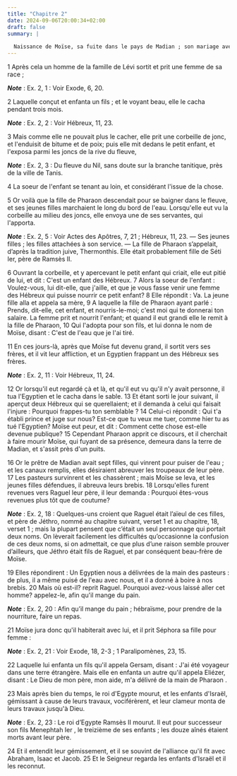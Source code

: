 ```yaml
---
title: "Chapitre 2"
date: 2024-09-06T20:00:34+02:00
draft: false
summary: |
  
  Naissance de Moïse, sa fuite dans le pays de Madian ; son mariage avec Séphora.
---
```



1 Après cela un homme de la famille de Lévi sortit et prit une femme de sa race ;

***Note*** :  Ex. 2, 1 : Voir Exode, 6, 20.

2 Laquelle conçut et enfanta un fils ; et le voyant beau, elle le cacha pendant trois mois.

***Note*** :  Ex. 2, 2 : Voir Hébreux, 11, 23.

3 Mais comme elle ne pouvait plus le cacher, elle prit une corbeille de jonc, et l'enduisit de bitume et de poix; puis elle mit dedans le petit enfant, et l'exposa parmi les joncs de la rive du fleuve,

***Note*** :  Ex. 2, 3 : Du fleuve du Nil, sans doute sur la branche tanitique, près de la ville de Tanis.

4 La soeur de l'enfant se tenant au loin, et considérant l'issue de la chose.


5 Or voilà que la fille de Pharaon descendait pour se baigner dans le fleuve, et ses jeunes filles marchaient le long du bord de l'eau. Lorsqu'elle eut vu la corbeille au milieu des joncs, elle envoya une de ses servantes, qui l'apporta.

***Note*** :  Ex. 2, 5 : Voir Actes des Apôtres, 7, 21 ; Hébreux, 11, 23. ― Ses jeunes filles ; les filles attachées à son service. ― La fille de Pharaon s’appelait, d’après la tradition juive, Thermonthis. Elle était probablement fille de Séti Ier, père de Ramsès II.

6 Ouvrant la corbeille, et y apercevant le petit enfant qui criait, elle eut pitié de lui, et dit : C'est un enfant des Hébreux. 7 Alors la soeur de l'enfant : Voulez-vous, lui dit-elle, que j'aille, et que je vous fasse venir une femme des Hébreux qui puisse nourrir ce petit enfant? 8 Elle répondit : Va. La jeune fille alla et appela sa mère, 9 A laquelle la fille de Pharaon ayant parlé : Prends, dit-elle, cet enfant, et nourris-le-moi; c'est moi qui te donnerai ton salaire. La femme prit et nourrit l'enfant; et quand il eut grandi elle le remit à la fille de Pharaon, 10 Qui l'adopta pour son fils, et lui donna le nom de Moïse, disant : C'est de l'eau que je l'ai tiré.


11 En ces jours-là, après que Moïse fut devenu grand, il sortit vers ses frères, et il vit leur affliction, et un Egyptien frappant un des Hébreux ses frères.

***Note*** :  Ex. 2, 11 : Voir Hébreux, 11, 24.

12 Or lorsqu'il eut regardé çà et là, et qu'il eut vu qu'il n'y avait personne, il tua l'Egyptien et le cacha dans le sable. 13 Et étant sorti le jour suivant, il aperçut deux Hébreux qui se querellaient; et il demanda à celui qui faisait l'injure : Pourquoi frappes-tu ton semblable ? 14 Celui-ci répondit : Qui t'a établi prince et juge sur nous? Est-ce que tu veux me tuer, comme hier tu as tué l'Egyptien? Moïse eut peur, et dit : Comment cette chose est-elle devenue publique? 15 Cependant Pharaon apprit ce discours, et il cherchait à faire mourir Moïse, qui fuyant de sa présence, demeura dans la terre de Madian, et s'assit près d'un puits.


16 Or le prêtre de Madian avait sept filles, qui vinrent pour puiser de l'eau ; et les canaux remplis, elles désiraient abreuver les troupeaux de leur père. 17 Les pasteurs survinrent et les chassèrent ; mais Moïse se leva, et les jeunes filles défendues, il abreuva leurs brebis. 18 Lorsqu'elles furent revenues vers Raguel leur père, il leur demanda : Pourquoi êtes-vous revenues plus tôt que de coutume?

***Note*** :  Ex. 2, 18 : Quelques-uns croient que Raguel était l’aïeul de ces filles, et père de Jéthro, nommé au chapitre suivant, verset 1 et au chapitre, 18, verset 1 ; mais la plupart pensent que c’était un seul personnage qui portait deux noms. On lèverait facilement les difficultés qu’occasionne la confusion de ces deux noms, si on admettait, ce que plus d’une raison semble prouver d’ailleurs, que Jéthro était fils de Raguel, et par conséquent beau-frère de Moïse.

19 Elles répondirent : Un Egyptien nous a délivrées de la main des pasteurs : de plus, il a même puisé de l'eau avec nous, et il a donné à boire à nos brebis. 20 Mais où est-il? reprit Raguel. Pourquoi avez-vous laissé aller cet homme? appelez-le, afin qu'il mange du pain.

***Note*** :  Ex. 2, 20 : Afin qu’il mange du pain ; hébraïsme, pour prendre de la nourriture, faire un repas.

21 Moïse jura donc qu'il habiterait avec lui, et il prit Séphora sa fille pour femme :

***Note*** :  Ex. 2, 21 : Voir Exode, 18, 2-3 ; 1 Paralipomènes, 23, 15.

22 Laquelle lui enfanta un fils qu'il appela Gersam, disant : J'ai été voyageur dans une terre étrangère. Mais elle en enfanta un autre qu'il appela Eliézer, disant : Le Dieu de mon père, mon aide, m'a délivré de la main de Pharaon .


23 Mais après bien du temps, le roi d'Egypte mourut, et les enfants d'Israël, gémissant à cause de leurs travaux, vociférèrent, et leur clameur monta de leurs travaux jusqu'à Dieu.

***Note*** :  Ex. 2, 23 : Le roi d’Egypte Ramsès II mourut. Il eut pour successeur son fils Menephtah Ier , le treizième de ses enfants ; les douze aînés étaient morts avant leur père.

24 Et il entendit leur gémissement, et il se souvint de l'alliance qu'il fit avec Abraham, Isaac et Jacob. 25 Et le Seigneur regarda les enfants d'Israël et il les reconnut.

